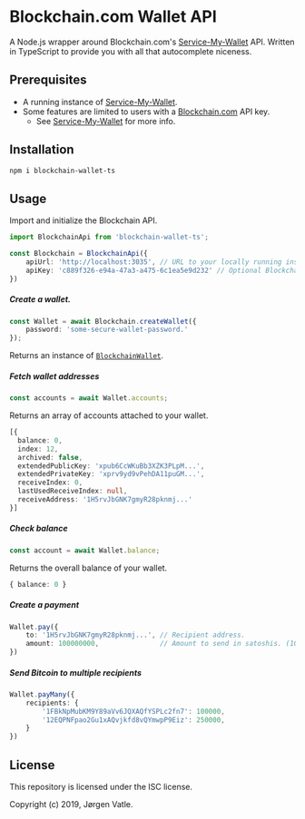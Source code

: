 # Blockchain.com Wallet API
A Node.js wrapper around Blockchain.com's [Service-My-Wallet](https://github.com/blockchain/service-my-wallet-v3) API.
Written in TypeScript to provide you with all that autocomplete niceness.

## Prerequisites
- A running instance of [Service-My-Wallet](https://github.com/blockchain/service-my-wallet-v3).
- Some features are limited to users with a [Blockchain.com](https://blockchain.com) API key.
    - See [Service-My-Wallet](https://github.com/blockchain/service-my-wallet-v3) for more info.

## Installation
```bash
npm i blockchain-wallet-ts
```

## Usage
Import and initialize the Blockchain API.
```typescript
import BlockchainApi from 'blockchain-wallet-ts';

const Blockchain = BlockchainApi({
    apiUrl: 'http://localhost:3035', // URL to your locally running instance of Service-My-Wallet.
    apiKey: 'c889f326-e94a-47a3-a475-6c1ea5e9d232' // Optional Blockchain.com API key.
})
```

##### Create a wallet.
```typescript
const Wallet = await Blockchain.createWallet({
    password: 'some-secure-wallet-password.'
});
```
Returns an instance of [`BlockchainWallet`](src/BlockchainWallet.ts).

##### Fetch wallet addresses
```typescript
const accounts = await Wallet.accounts;
```
Returns an array of accounts attached to your wallet.
```typescript
[{
  balance: 0,
  index: 12,
  archived: false,
  extendedPublicKey: 'xpub6CcWKuBb3XZK3PLpM...',
  extendedPrivateKey: 'xprv9yd9vPehDA11puGM...',
  receiveIndex: 0,
  lastUsedReceiveIndex: null,
  receiveAddress: '1H5rvJbGNK7gmyR28pknmj...'
}]
```

##### Check balance
```typescript
const account = await Wallet.balance;  
```
Returns the overall balance of your wallet.
```typescript
{ balance: 0 }
```

##### Create a payment
```typescript
Wallet.pay({
    to: '1H5rvJbGNK7gmyR28pknmj...', // Recipient address.
    amount: 100000000,               // Amount to send in satoshis. (100000000 = 1 BTC)
})
```

##### Send Bitcoin to multiple recipients
```typescript
Wallet.payMany({
    recipients: { 
        '1FBkNpMubKM9Y89aVv6JQXAQfYSPLc2fn7': 100000,
        '12EQPNFpao2Gu1xAQvjkfd8vQYmwpP9Eiz': 250000,
    }
})
```

## License
This repository is licensed under the ISC license.

Copyright (c) 2019, Jørgen Vatle.
